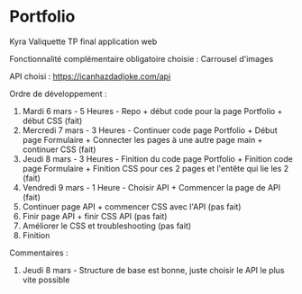 # Portfolio

Kyra Valiquette
TP final application web

Fonctionnalité complémentaire obligatoire choisie : Carrousel d'images

API choisi : https://icanhazdadjoke.com/api

Ordre de développement :
1. Mardi 6 mars - 5 Heures - Repo + début code pour la page Portfolio + début CSS (fait)
2. Mercredi 7 mars - 3 Heures - Continuer code page Portfolio + Début page Formulaire + Connecter les pages à une autre page main + continuer CSS (fait)
3. Jeudi 8 mars - 3 Heures - Finition du code page Portfolio + Finition code page Formulaire + Finition CSS pour ces 2 pages et l'entête qui lie les 2 (fait)
4. Vendredi 9 mars - 1 Heure - Choisir API + Commencer la page de API (fait)
5. Continuer page API + commencer CSS avec l'API (pas fait)
6. Finir page API + finir CSS API (pas fait)
7. Améliorer le CSS et troubleshooting (pas fait)
8. Finition

Commentaires :
1. Jeudi 8 mars - Structure de base est bonne, juste choisir le API le plus vite possible 